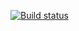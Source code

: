 [![Build status](https://ci.appveyor.com/api/projects/status/l37tm5pbg0tjfyv5/branch/main?svg=true)](https://ci.appveyor.com/project/Mica78/netology-ra-forms-steps/branch/main)
